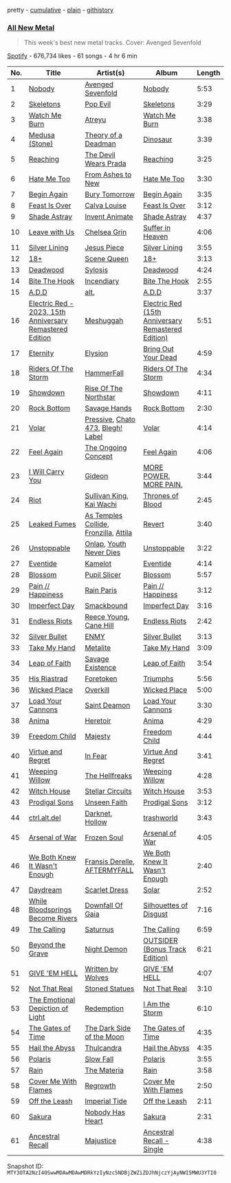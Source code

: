 pretty - [cumulative](/playlists/cumulative/37i9dQZF1DX5J7FIl4q56G.md) - [plain](/playlists/plain/37i9dQZF1DX5J7FIl4q56G) - [githistory](https://github.githistory.xyz/mackorone/spotify-playlist-archive/blob/main/playlists/plain/37i9dQZF1DX5J7FIl4q56G)

### [All New Metal](https://open.spotify.com/playlist/37i9dQZF1DX5J7FIl4q56G)

> This week's best new metal tracks\. Cover: Avenged Sevenfold

[Spotify](https://open.spotify.com/user/spotify) - 676,734 likes - 61 songs - 4 hr 6 min

| No. | Title | Artist(s) | Album | Length |
|---|---|---|---|---|
| 1 | [Nobody](https://open.spotify.com/track/4tjTsxTBcacHcx0AvWERLE) | [Avenged Sevenfold](https://open.spotify.com/artist/0nmQIMXWTXfhgOBdNzhGOs) | [Nobody](https://open.spotify.com/album/4SeaFQDKygggRW9lrmwAhy) | 5:53 |
| 2 | [Skeletons](https://open.spotify.com/track/7klR0a6pWaMiRanIkwg1vy) | [Pop Evil](https://open.spotify.com/artist/1pRaG81GsVtaTBuVSpldt2) | [Skeletons](https://open.spotify.com/album/42wOkbQaZa1jnpBpUmk5Zv) | 3:29 |
| 3 | [Watch Me Burn](https://open.spotify.com/track/52HjwNVAoDmpawoYGYfG3p) | [Atreyu](https://open.spotify.com/artist/3LkSiHbjqOHCKCqBfEZOTv) | [Watch Me Burn](https://open.spotify.com/album/7M6CVCNoLE0MU5gsmiVt3A) | 3:38 |
| 4 | [Medusa \(Stone\)](https://open.spotify.com/track/58nauqtQ3JGC779n2FvfFC) | [Theory of a Deadman](https://open.spotify.com/artist/74eX4C98E4FCrAMl39qRsJ) | [Dinosaur](https://open.spotify.com/album/2pvd7WBSWo76lZeufdC34a) | 3:39 |
| 5 | [Reaching](https://open.spotify.com/track/4T7Vu4pG8Iz4CRTyLRZMk6) | [The Devil Wears Prada](https://open.spotify.com/artist/0NbQe5CNgh4YApOCDuHSjb) | [Reaching](https://open.spotify.com/album/2fYE7q0uF7oiJHTspqThqR) | 3:25 |
| 6 | [Hate Me Too](https://open.spotify.com/track/0P9Yw78LZrptziYwD6O0Ed) | [From Ashes to New](https://open.spotify.com/artist/4HrkLxQHZ5mgCtIVpiH5QX) | [Hate Me Too](https://open.spotify.com/album/2lQvl1mfxJecbdNBnTwYuG) | 3:30 |
| 7 | [Begin Again](https://open.spotify.com/track/4HW40Y2QyGTe5vsFGoY2VV) | [Bury Tomorrow](https://open.spotify.com/artist/6BD4lgmnh4vy6kkCaZRDWt) | [Begin Again](https://open.spotify.com/album/7AJinMDjwy7oNoW79qMtAA) | 3:35 |
| 8 | [Feast Is Over](https://open.spotify.com/track/1ajCWFb64q72MfXMftyNlV) | [Calva Louise](https://open.spotify.com/artist/02nZLQtQ4vL5iHyp6atBrh) | [Feast Is Over](https://open.spotify.com/album/5iTnzg9NyoAOmkAdSDv9ox) | 3:12 |
| 9 | [Shade Astray](https://open.spotify.com/track/4nsRC5m6nhWEGytiaDgewc) | [Invent Animate](https://open.spotify.com/artist/3ALVPmg5sZexSVD2m9atEt) | [Shade Astray](https://open.spotify.com/album/13V5598DE5BTivaX1zecEF) | 4:37 |
| 10 | [Leave with Us](https://open.spotify.com/track/6vISeiy314wRogXfO6dFiu) | [Chelsea Grin](https://open.spotify.com/artist/4UgQ3EFa8fEeaIEg54uV5b) | [Suffer in Heaven](https://open.spotify.com/album/1PAwmSRkAc4nvRmDmFCe0x) | 4:06 |
| 11 | [Silver Lining](https://open.spotify.com/track/13cJ2yKnuaUUotfAoQQGIK) | [Jesus Piece](https://open.spotify.com/artist/5ZPr0RHsR3DrAhtsYMsfHR) | [Silver Lining](https://open.spotify.com/album/0XVMZJr6K4crXvOmm0x1tJ) | 3:55 |
| 12 | [18+](https://open.spotify.com/track/3SqPQRaxS6A6G7rlE7lvhs) | [Scene Queen](https://open.spotify.com/artist/6WandyxeDxlcOTwxtnTKP4) | [18+](https://open.spotify.com/album/6oveIE1VtjcawBs2UlM3Mn) | 3:13 |
| 13 | [Deadwood](https://open.spotify.com/track/5SXHROuTHxePAqK2wvIdnP) | [Sylosis](https://open.spotify.com/artist/2RiGIRDi4GoJpDbjDnPVJl) | [Deadwood](https://open.spotify.com/album/2rRGlbxAAN9Kp2ulzpq4Cw) | 4:24 |
| 14 | [Bite The Hook](https://open.spotify.com/track/3aOCnkGig7Zz7oXCW2OqpM) | [Incendiary](https://open.spotify.com/artist/3nS4tSuT4VwGiZH6BtlJfC) | [Bite The Hook](https://open.spotify.com/album/4O73RVcXZeXUDtBZSHnd8p) | 2:55 |
| 15 | [A.D.D](https://open.spotify.com/track/0UsnlmGAFHq4psggQczhjn) | [alt.](https://open.spotify.com/artist/2o6toWFM0eynwdOjVJfoSQ) | [A.D.D](https://open.spotify.com/album/1Y20qMbygyi2ukEfD05DO6) | 3:37 |
| 16 | [Electric Red \- 2023, 15th Anniversary Remastered Edition](https://open.spotify.com/track/6QdPBQrxyRq5u37GbWNnPL) | [Meshuggah](https://open.spotify.com/artist/3ggwAqZD3lyT2sbovlmfQY) | [Electric Red \(15th Anniversary Remastered Edition\)](https://open.spotify.com/album/60nRLEmUW0uD9np0pNzhO9) | 5:51 |
| 17 | [Eternity](https://open.spotify.com/track/5UYacs0UTXiSiCsi7EojWL) | [Elysion](https://open.spotify.com/artist/5yxZeKeX0FcaT6OlOnx52v) | [Bring Out Your Dead](https://open.spotify.com/album/5Y9cEIruQ0SQCXgugO8igf) | 4:59 |
| 18 | [Riders Of The Storm](https://open.spotify.com/track/78fOzRdQXNmyqlgfRQj7am) | [HammerFall](https://open.spotify.com/artist/2o18h28enlHxj887tATc58) | [Riders Of The Storm](https://open.spotify.com/album/4crqG20ILpYrLpY1nwhFmn) | 4:34 |
| 19 | [Showdown](https://open.spotify.com/track/1db7RfyPm25ZtgnrHqh0fM) | [Rise Of The Northstar](https://open.spotify.com/artist/5vDfbSPkurKQxpVVXALJ4K) | [Showdown](https://open.spotify.com/album/4BBf7oGdRibDUQvOhqN1Re) | 4:11 |
| 20 | [Rock Bottom](https://open.spotify.com/track/6mOmeSIqH8e5oMu4z4dg0m) | [Savage Hands](https://open.spotify.com/artist/3z1C31NkSQPWEFGkXCp3zx) | [Rock Bottom](https://open.spotify.com/album/257tcvaYD6roMvDz5AbXQA) | 2:30 |
| 21 | [Volar](https://open.spotify.com/track/4tcivQ4SF4r6Sg5nYUh37T) | [Pressive](https://open.spotify.com/artist/0A5tnsz3SjTXp9SOWc2Rx4), [Chato 473](https://open.spotify.com/artist/7zvcqoLiInqmSmPzX0gwfp), [Blegh! Label](https://open.spotify.com/artist/7igNgb0c4WUYyGZm84aaOl) | [Volar](https://open.spotify.com/album/2P4bcE3QGHB94UiWyh3mdp) | 4:14 |
| 22 | [Feel Again](https://open.spotify.com/track/1ZR8HUcmPtMakvyilzmcDe) | [The Ongoing Concept](https://open.spotify.com/artist/7rzpJkLttUwGsrsZmOwZU5) | [Feel Again](https://open.spotify.com/album/4HUksSGtIvB2WX5b98x0Sj) | 4:06 |
| 23 | [I Will Carry You](https://open.spotify.com/track/0V7UBk08Segq5NcRlWOQlD) | [Gideon](https://open.spotify.com/artist/3Zj2B8yAi8gHoR8vpsPatZ) | [MORE POWER\. MORE PAIN.](https://open.spotify.com/album/73PZRp6t82l73jnarchCVX) | 3:44 |
| 24 | [Riot](https://open.spotify.com/track/2npMfTDQAwY1Jga13HS01O) | [Sullivan King](https://open.spotify.com/artist/1CXuuw8HJhyN80HlNzvL1e), [Kai Wachi](https://open.spotify.com/artist/2fNr4ldujwq97v1jWeqs8K) | [Thrones of Blood](https://open.spotify.com/album/3bA9JNdeH91Id0ilofZlVX) | 2:45 |
| 25 | [Leaked Fumes](https://open.spotify.com/track/5CKSyuAFcz4f8sKxKFulNp) | [As Temples Collide](https://open.spotify.com/artist/3G4BWzIjWmZxicBHTxsnIm), [Fronzilla](https://open.spotify.com/artist/2JvkRVVvySroPAtnf3sEW3), [Attila](https://open.spotify.com/artist/4Uv5bceTJ2h3tLlssUNDNP) | [Revert](https://open.spotify.com/album/69wfQ8EZqdTgNjA4QIpOHn) | 3:40 |
| 26 | [Unstoppable](https://open.spotify.com/track/63mwp80dkGH7tKlRfoCYHi) | [Onlap](https://open.spotify.com/artist/5vkIUHgmiNIPn4Beoh2QPc), [Youth Never Dies](https://open.spotify.com/artist/2zPGFp4GWeCgriWz13XR6r) | [Unstoppable](https://open.spotify.com/album/3SAtpUkg0XnTJjeJN0WYsm) | 3:22 |
| 27 | [Eventide](https://open.spotify.com/track/58BQfYtMoTPUK8uZzobH40) | [Kamelot](https://open.spotify.com/artist/7gTbq5nTZGQIUgjEGXQpOS) | [Eventide](https://open.spotify.com/album/2ib7EVPNqDdFJ4eTSnixWT) | 4:14 |
| 28 | [Blossom](https://open.spotify.com/track/15O24jtwGctHpUGzTq6YWV) | [Pupil Slicer](https://open.spotify.com/artist/4CKJ5MS6jkSIRsReeyCNjk) | [Blossom](https://open.spotify.com/album/6kO4SgxrKX2Bd2PvB5MGlz) | 5:57 |
| 29 | [Pain // Happiness](https://open.spotify.com/track/3eCpH7rYjareU4NBxlG91G) | [Rain Paris](https://open.spotify.com/artist/10TCOjSPs9ywBN1Q083BnB) | [Pain // Happiness](https://open.spotify.com/album/20yzGvOcgJQWzJJx7nIXtL) | 3:12 |
| 30 | [Imperfect Day](https://open.spotify.com/track/5IyrRhTZkwTcAicXfYrnMH) | [Smackbound](https://open.spotify.com/artist/0ySxXqivCV6zY7EVbrTDfe) | [Imperfect Day](https://open.spotify.com/album/4zMXgrkrgBJjro4YwBCM82) | 3:16 |
| 31 | [Endless Riots](https://open.spotify.com/track/2tTiytd4vnEyR59st5sTZC) | [Reece Young](https://open.spotify.com/artist/1bdqTbBpPy0SGAmxYun3Hh), [Cane Hill](https://open.spotify.com/artist/0DZKzOGHDqGaf1N2pmsBRZ) | [Endless Riots](https://open.spotify.com/album/3ZlNQWwsuYAOT7Mhvgx2TL) | 2:42 |
| 32 | [Silver Bullet](https://open.spotify.com/track/0wqeXCzidJo3h8jG01OMoT) | [ENMY](https://open.spotify.com/artist/0DJJrg8eUagEWZXFgwKJfM) | [Silver Bullet](https://open.spotify.com/album/1syKhS52gQ9bxzdZlN9IOC) | 3:13 |
| 33 | [Take My Hand](https://open.spotify.com/track/0IKCUlp8MlxCRpxJXrSRY8) | [Metalite](https://open.spotify.com/artist/18RXUrxy1BYOOvrW0XuFBg) | [Take My Hand](https://open.spotify.com/album/7bHSYDdLOzMRWYwcbQbjKq) | 3:09 |
| 34 | [Leap of Faith](https://open.spotify.com/track/7MLfqoPxzep72vin7PVsEY) | [Savage Existence](https://open.spotify.com/artist/5lYpdXpc0hJoXXMac4VUok) | [Leap of Faith](https://open.spotify.com/album/4ysWPLfZXT6fOqIcTRxkrG) | 3:54 |
| 35 | [His Riastrad](https://open.spotify.com/track/1sZIlMSSLLvXKbDCFmbQHr) | [Foretoken](https://open.spotify.com/artist/4gi9jtGIIqIt91BnL5ZFpP) | [Triumphs](https://open.spotify.com/album/3gMhP3FKllOPGim5I1XqDK) | 5:56 |
| 36 | [Wicked Place](https://open.spotify.com/track/6hwEpA4b1XmlLv4x7TksbV) | [Overkill](https://open.spotify.com/artist/0NmYchKQ8JIR9QHYJA0FRe) | [Wicked Place](https://open.spotify.com/album/4ZVuN0AfvqrZCUWv5tyScu) | 5:00 |
| 37 | [Load Your Cannons](https://open.spotify.com/track/3wZJBxpGhKvxO2OdTVQGMJ) | [Saint Deamon](https://open.spotify.com/artist/3N3B6aZbGPNDiW5aZesnoG) | [Load Your Cannons](https://open.spotify.com/album/4PFn6wzkqzUnBOvvJaye1j) | 3:30 |
| 38 | [Anima](https://open.spotify.com/track/77VGFCWFgsGLIWjoDTzJiq) | [Heretoir](https://open.spotify.com/artist/4W1aTc1mS8IudqNaxfGKar) | [Anima](https://open.spotify.com/album/7M0gsNq0pmdXsjZrSIUSUm) | 4:29 |
| 39 | [Freedom Child](https://open.spotify.com/track/5YuAw59pnKrtQB9xqY03zH) | [Majesty](https://open.spotify.com/artist/0vG2fneoreq5RYr8Fef08H) | [Freedom Child](https://open.spotify.com/album/6Pbde4rYjKtbhofWcIGZEW) | 4:44 |
| 40 | [Virtue and Regret](https://open.spotify.com/track/2V70WomHiNcihRcXVYS5nN) | [In Fear](https://open.spotify.com/artist/2HbS5oR1eY6yJARuVUtAz8) | [Virtue And Regret](https://open.spotify.com/album/61W6dZz6W2oB8vPRBsqKwe) | 3:41 |
| 41 | [Weeping Willow](https://open.spotify.com/track/7lWWL9Tx4bag3cPqcTIdxW) | [The Hellfreaks](https://open.spotify.com/artist/2gwo7JN0Ug8xOQZKevs5Pr) | [Weeping Willow](https://open.spotify.com/album/7dE1ITz4dqDShJ5eDYSn3E) | 4:28 |
| 42 | [Witch House](https://open.spotify.com/track/7pvo4hhsobh53OSIV1jbCd) | [Stellar Circuits](https://open.spotify.com/artist/1TBEqj7m690miuGi6HmkfV) | [Witch House](https://open.spotify.com/album/4xTNYRrvEmhjmer0xAteWz) | 3:53 |
| 43 | [Prodigal Sons](https://open.spotify.com/track/3nMdrxvLDiMtFTf7lPeKkW) | [Unseen Faith](https://open.spotify.com/artist/0jxsB41mcHVlqUygQZ9o7V) | [Prodigal Sons](https://open.spotify.com/album/5cNdepPgArCUpbvjDRGtsZ) | 3:12 |
| 44 | [ctrl.alt.del](https://open.spotify.com/track/1ftGeGNmcfwPz4SEroEiuf) | [Darknet](https://open.spotify.com/artist/4q0wfu3kKAydX7PSA4H502), [Hollow](https://open.spotify.com/artist/64uA1WO40WSspFUnUYirSt) | [trashworld](https://open.spotify.com/album/04idWCMOrribHJxQfz1Wx3) | 3:43 |
| 45 | [Arsenal of War](https://open.spotify.com/track/0Y97m8mQOrCI5z0JfkTel6) | [Frozen Soul](https://open.spotify.com/artist/1hwwmQI1vhQamuIksyDKG6) | [Arsenal of War](https://open.spotify.com/album/4TBnmvcrvmEakXFQzDwX07) | 4:05 |
| 46 | [We Both Knew It Wasn't Enough](https://open.spotify.com/track/6GXPTAmdRkjpPXjXGWFFKg) | [Fransis Derelle](https://open.spotify.com/artist/0SjiMVVtcOsDAOb4fKCCLn), [AFTERMYFALL](https://open.spotify.com/artist/3bCsC2exlNg7bFRESSXXWK) | [We Both Knew It Wasn't Enough](https://open.spotify.com/album/6MxH949ErMcQ9qCO7TX5Z8) | 2:40 |
| 47 | [Daydream](https://open.spotify.com/track/1o0JpsVz9N4co8IWhRbVH4) | [Scarlet Dress](https://open.spotify.com/artist/2Z5n2OPXeBo20wd5Fir57Z) | [Solar](https://open.spotify.com/album/5l8fnx8S76WIdQPQRPQa9G) | 2:52 |
| 48 | [While Bloodsprings Become Rivers](https://open.spotify.com/track/4O8eyKHqAFgsm5BDMKcUxM) | [Downfall Of Gaia](https://open.spotify.com/artist/2ZBAmlpAv7mVb9ZqUuHLSg) | [Silhouettes of Disgust](https://open.spotify.com/album/444K0SKWWgoNYE8zXK5ato) | 7:16 |
| 49 | [The Calling](https://open.spotify.com/track/0FqwZuGCQLvXIMwbob6bo1) | [Saturnus](https://open.spotify.com/artist/7HY8HFHBM9zrY5R9rlY3Id) | [The Calling](https://open.spotify.com/album/6mNPBN9o73Hon2zGRVvQC0) | 6:59 |
| 50 | [Beyond the Grave](https://open.spotify.com/track/1kSZz8k7WRtU6GeRot2rPU) | [Night Demon](https://open.spotify.com/artist/5klvF93hycKWPsqssBXY9A) | [OUTSIDER \(Bonus Track Edition\)](https://open.spotify.com/album/4LfcJxZ3MDyRuZwiVLKqbq) | 6:21 |
| 51 | [GIVE 'EM HELL](https://open.spotify.com/track/0wyjFXeRcxjYM3EGD42G43) | [Written by Wolves](https://open.spotify.com/artist/1j55zNwCQ3jhbNsnmrOrwr) | [GIVE 'EM HELL](https://open.spotify.com/album/23cz5pGtfBJbegAsyqEvbB) | 4:07 |
| 52 | [Not That Real](https://open.spotify.com/track/0PE7xOs1oDlfk3KqHF3sYQ) | [Stoned Statues](https://open.spotify.com/artist/4T3zk8OMwpondwavcnTZeQ) | [Not That Real](https://open.spotify.com/album/7CJC3VK4mUB8epc2AYvT17) | 3:10 |
| 53 | [The Emotional Depiction of Light](https://open.spotify.com/track/6CitITq3AEFuV2jKeh2vYA) | [Redemption](https://open.spotify.com/artist/3TZpN3GTy0RL1i6Pb10IRS) | [I Am the Storm](https://open.spotify.com/album/4CkmWPj0ZHHUdc7zmJF6wl) | 6:10 |
| 54 | [The Gates of Time](https://open.spotify.com/track/7htJHIpqvekWbUvy3mDQAZ) | [The Dark Side of the Moon](https://open.spotify.com/artist/7mkJGPq0wt04Wz4xyWsGEm) | [The Gates of Time](https://open.spotify.com/album/32keP0AvWGw1HknYoHQGV8) | 4:35 |
| 55 | [Hail the Abyss](https://open.spotify.com/track/0iDZFpjiHJtayGjFiYOmT3) | [Thulcandra](https://open.spotify.com/artist/3cJkyh6iM5N2AI07hNlu1j) | [Hail the Abyss](https://open.spotify.com/album/6WcBRsFKVESpF5zDmjoZDr) | 4:35 |
| 56 | [Polaris](https://open.spotify.com/track/00KdI7FR6GTla7exSlErbt) | [Slow Fall](https://open.spotify.com/artist/4wI8Ft8TbUPXruGiEtEtCg) | [Polaris](https://open.spotify.com/album/2bAsy4N5Kf4vvWaGPh3SEd) | 3:55 |
| 57 | [Rain](https://open.spotify.com/track/0zLUKmSClAlvtH8p0lqAg9) | [The Materia](https://open.spotify.com/artist/0fyKhasYrfZdtpzQHO9HLl) | [Rain](https://open.spotify.com/album/34fBiBh31LDRX9NDkXosuV) | 3:58 |
| 58 | [Cover Me With Flames](https://open.spotify.com/track/7AH7dZOHWqRj0orLYkBiSX) | [Regrowth](https://open.spotify.com/artist/0SoyFQVyn3YbBMAiSyBTE5) | [Cover Me With Flames](https://open.spotify.com/album/1E8POyKfvKv8bbr9aosOBn) | 2:50 |
| 59 | [Off the Leash](https://open.spotify.com/track/5BTlGFnFc5U3Ks6nyrqE8V) | [Imperial Tide](https://open.spotify.com/artist/1FAmQXVtc3nHpsWoDOPMxA) | [Off the Leash](https://open.spotify.com/album/7jdaCVfb0acR4CQJrPOAtA) | 2:11 |
| 60 | [Sakura](https://open.spotify.com/track/522MnoBIHF3f27a4epAH0w) | [Nobody Has Heart](https://open.spotify.com/artist/2Jcxk0Vy05WM5tRAWMcJez) | [Sakura](https://open.spotify.com/album/0xGDN7ZZD9cuRmg9HpBH3A) | 2:31 |
| 61 | [Ancestral Recall](https://open.spotify.com/track/0ENw3nFaJ8ZBrJK6p26Vuk) | [Majustice](https://open.spotify.com/artist/3j0A20NSnd2WqQbRpMyaSy) | [Ancestral Recall \- Single](https://open.spotify.com/album/58ZVmqp8F0GEU65whUmdoI) | 4:38 |

Snapshot ID: `MTY3OTA2NzI4OSwwMDAwMDAwMDRkYzIyNzc5NDBjZWZiZDJhNjczYjAyNWI5MWU3YTI0`
